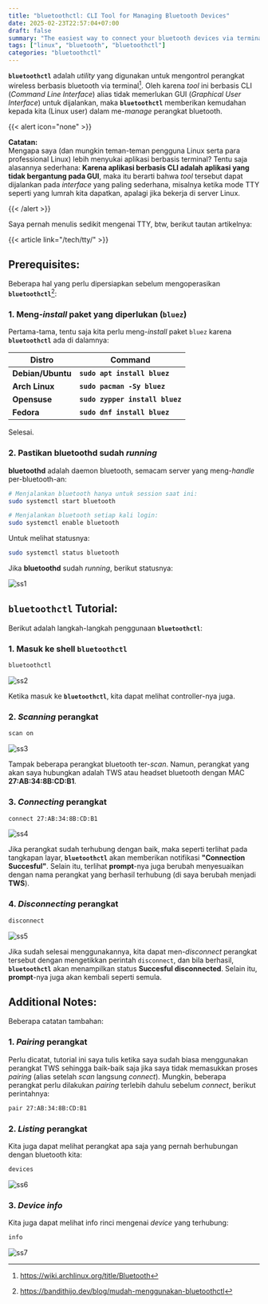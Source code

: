 ```yaml
---
title: "bluetoothctl: CLI Tool for Managing Bluetooth Devices"
date: 2025-02-23T22:57:04+07:00
draft: false
summary: "The easiest way to connect your bluetooth devices via terminal"
tags: ["linux", "bluetooth", "bluetoothctl"]
categories: "bluetoothctl"
---
```


**`bluetoothctl`** adalah _utility_ yang digunakan untuk mengontrol perangkat wireless berbasis bluetooth via terminal[^1]. Oleh karena _tool_ ini berbasis CLI (_Command Line Interface_) alias tidak memerlukan GUI (_Graphical User Interface_) untuk dijalankan, maka **`bluetoothctl`** memberikan kemudahan kepada kita (Linux user) dalam me-_manage_ perangkat bluetooth.

{{< alert icon="none" >}}

**Catatan:**  
Mengapa saya (dan mungkin teman-teman pengguna Linux serta para professional Linux) lebih menyukai aplikasi berbasis terminal? Tentu saja alasannya sederhana:
**Karena aplikasi berbasis CLI adalah aplikasi yang tidak bergantung pada GUI**, maka itu berarti bahwa _tool_ tersebut dapat dijalankan pada _interface_ yang paling sederhana, misalnya ketika mode TTY seperti yang lumrah kita dapatkan, apalagi jika bekerja di server Linux. 

{{< /alert >}}

Saya pernah menulis sedikit mengenai TTY, btw, berikut tautan artikelnya:

{{< article link="/tech/tty/" >}}

## Prerequisites:

Beberapa hal yang perlu dipersiapkan sebelum mengoperasikan **`bluetoothctl`**[^2]:

### 1. Meng-_install_ paket yang diperlukan (`bluez`)

Pertama-tama, tentu saja kita perlu meng-_install_ paket `bluez` karena **`bluetoothctl`** ada di dalamnya:

|       Distro      |                  Command                      |
|       ---         |                   ---                         |
| **Debian/Ubuntu** | **`sudo apt install bluez`**                  |
| **Arch Linux**    | **`sudo pacman -Sy bluez`**                   |
| **Opensuse**      | **`sudo zypper install bluez`**               |
| **Fedora**        | **`sudo dnf install bluez`**                  |

Selesai.

### 2. Pastikan **bluetoothd** sudah _running_

**bluetoothd** adalah daemon bluetooth, semacam server yang meng-_handle_ per-bluetooth-an:

```bash
# Menjalankan bluetooth hanya untuk session saat ini:
sudo systemctl start bluetooth 

# Menjalankan bluetooth setiap kali login:
sudo systemctl enable bluetooth
```

Untuk melihat statusnya:

```bash
sudo systemctl status bluetooth
```

Jika **bluetoothd** sudah _running_, berikut statusnya:

![ss1](/bluetoothctl/ss1.png "starting **bluetoothd**")


## **`bluetoothctl`** Tutorial:

Berikut adalah langkah-langkah penggunaan **`bluetoothctl`**:

### 1. Masuk ke shell **`bluetoothctl`**

```bash
bluetoothctl
```

![ss2](/bluetoothctl/ss2.png "entering **`bluetoothctl`** shell")

Ketika masuk ke **`bluetoothctl`**, kita dapat melihat controller-nya juga.

### 2. _Scanning_ perangkat

```bash
scan on
```

![ss3](/bluetoothctl/ss3.png "_scanning active devices_")

Tampak beberapa perangkat bluetooth ter-_scan_. Namun, perangkat yang akan saya hubungkan adalah TWS atau headset bluetooth dengan MAC **27:AB:34:8B:CD:B1**.

### 3. _Connecting_ perangkat

```bash
connect 27:AB:34:8B:CD:B1
```

![ss4](/bluetoothctl/ss4.png "connecting the device")

Jika perangkat sudah terhubung dengan baik, maka seperti terlihat pada tangkapan layar, **`bluetoothctl`** akan memberikan notifikasi **"Connection Succesful"**. Selain itu, terlihat **prompt**-nya juga berubah menyesuaikan dengan nama perangkat yang berhasil terhubung (di saya berubah menjadi **TWS**).

### 4. _Disconnecting_ perangkat

```bash
disconnect
```

![ss5](/bluetoothctl/ss5.png "disconnecting")

Jika sudah selesai menggunakannya, kita dapat men-_disconnect_ perangkat tersebut dengan mengetikkan perintah `disconnect`, dan bila berhasil, **`bluetoothctl`** akan menampilkan status **Succesful disconnected**. Selain itu, **prompt**-nya juga akan kembali seperti semula.


## Additional Notes:

Beberapa catatan tambahan:

### 1. _Pairing_ perangkat

Perlu dicatat, tutorial ini saya tulis ketika saya sudah biasa menggunakan perangkat TWS sehingga baik-baik saja jika saya tidak memasukkan proses _pairing_ (alias setelah _scan_ langsung _connect_). Mungkin, beberapa perangkat perlu dilakukan _pairing_ terlebih dahulu sebelum _connect_, berikut perintahnya:

```bash
pair 27:AB:34:8B:CD:B1
``` 

### 2. _Listing_ perangkat

Kita juga dapat melihat perangkat apa saja yang pernah berhubungan dengan bluetooth kita:

```bash
devices
```

![ss6](/bluetoothctl/ss6.png "devices listing")

### 3. _Device info_

Kita juga dapat melihat info rinci mengenai _device_ yang terhubung:

```bash
info
```

![ss7](/bluetoothctl/ss7.png "device info")













[^1]: https://wiki.archlinux.org/title/Bluetooth
[^2]: https://bandithijo.dev/blog/mudah-menggunakan-bluetoothctl


